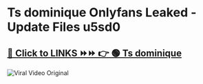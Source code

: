 
 # Ts dominique Onlyfans Leaked - Update Files u5sd0

## <h2><a href="https://clipsfans.com/Ts_dominique&ref=git">🔗 Click to LINKS ⏩⏩ 👉 🟢 Ts dominique </a></h2>

<a href="https://clipsfans.com/Ts_dominique&ref=git" rel="nofollow" data-target="animated-image.originalLink"><img src="https://i.ibb.co.com/xMMVF88/686577567.gif" alt="Viral Video Original" style="max-width: 100%; display: inline-block;" data-target="animated-image.originalImage"></a>

